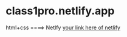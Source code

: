 # class1pro.netlify.app
html+css ====> Netlfy
[your link here of netlify](https://class1pro.netlify.app/)
